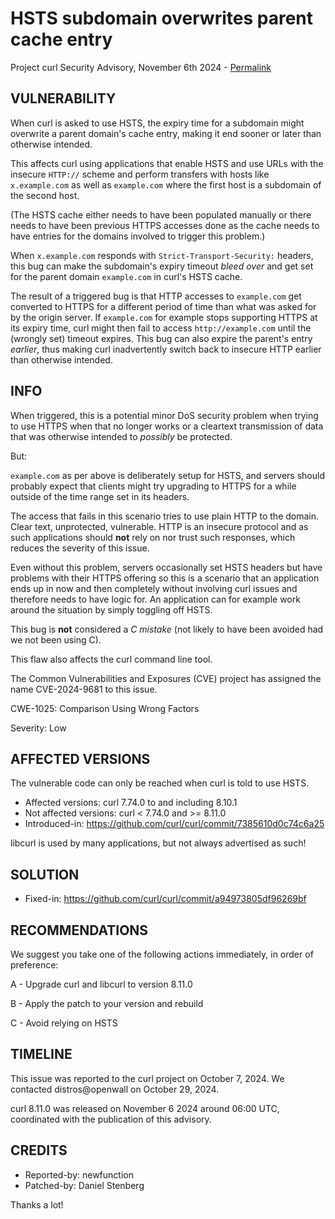 HSTS subdomain overwrites parent cache entry
============================================

Project curl Security Advisory, November 6th 2024 -
[Permalink](https://curl.se/docs/CVE-2024-9681.html)

VULNERABILITY
-------------

When curl is asked to use HSTS, the expiry time for a subdomain might
overwrite a parent domain's cache entry, making it end sooner or later than
otherwise intended.

This affects curl using applications that enable HSTS and use URLs with the
insecure `HTTP://` scheme and perform transfers with hosts like
`x.example.com` as well as `example.com` where the first host is a subdomain
of the second host.

(The HSTS cache either needs to have been populated manually or there needs to
have been previous HTTPS accesses done as the cache needs to have entries for
the domains involved to trigger this problem.)

When `x.example.com` responds with `Strict-Transport-Security:` headers, this
bug can make the subdomain's expiry timeout *bleed over* and get set for the
parent domain `example.com` in curl's HSTS cache.

The result of a triggered bug is that HTTP accesses to `example.com` get
converted to HTTPS for a different period of time than what was asked for by
the origin server. If `example.com` for example stops supporting HTTPS at its
expiry time, curl might then fail to access `http://example.com` until the
(wrongly set) timeout expires. This bug can also expire the parent's entry
*earlier*, thus making curl inadvertently switch back to insecure HTTP earlier
than otherwise intended.

INFO
----

When triggered, this is a potential minor DoS security problem when trying to
use HTTPS when that no longer works or a cleartext transmission of data that
was otherwise intended to *possibly* be protected.

But:

`example.com` as per above is deliberately setup for HSTS, and servers should
probably expect that clients might try upgrading to HTTPS for a while outside
of the time range set in its headers.

The access that fails in this scenario tries to use plain HTTP to the domain.
Clear text, unprotected, vulnerable. HTTP is an insecure protocol and as such
applications should **not** rely on nor trust such responses, which reduces
the severity of this issue.

Even without this problem, servers occasionally set HSTS headers but have
problems with their HTTPS offering so this is a scenario that an application
ends up in now and then completely without involving curl issues and therefore
needs to have logic for. An application can for example work around the
situation by simply toggling off HSTS.

This bug is **not** considered a *C mistake* (not likely to have been avoided
had we not been using C).

This flaw also affects the curl command line tool.

The Common Vulnerabilities and Exposures (CVE) project has assigned the name
CVE-2024-9681 to this issue.

CWE-1025: Comparison Using Wrong Factors

Severity: Low

AFFECTED VERSIONS
-----------------

The vulnerable code can only be reached when curl is told to use HSTS.

- Affected versions: curl 7.74.0 to and including 8.10.1
- Not affected versions: curl < 7.74.0 and >= 8.11.0
- Introduced-in: https://github.com/curl/curl/commit/7385610d0c74c6a25

libcurl is used by many applications, but not always advertised as such!

SOLUTION
------------

- Fixed-in: https://github.com/curl/curl/commit/a94973805df96269bf

RECOMMENDATIONS
---------------

We suggest you take one of the following actions immediately, in order of
preference:

 A - Upgrade curl and libcurl to version 8.11.0

 B - Apply the patch to your version and rebuild

 C - Avoid relying on HSTS

TIMELINE
---------

This issue was reported to the curl project on October 7, 2024. We contacted
distros@openwall on October 29, 2024.

curl 8.11.0 was released on November 6 2024 around 06:00 UTC, coordinated with
the publication of this advisory.

CREDITS
-------

- Reported-by: newfunction
- Patched-by: Daniel Stenberg

Thanks a lot!
